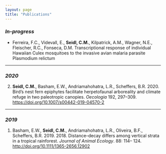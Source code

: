```yaml
---
layout: page
title: "Publications"
---
```

### *In-progress* 
* Ferreira, F.C., Videvall, E., **Seidl, C.M.**, Kilpatrick, A.M., Wagner, N.E., Fleischer, R.C., Fonseca, D.M. Transcriptional response of individual Hawaiian Culex mosquitoes to the invasive avian malaria parasite Plasmodium relictum
----
### *2020*
2. **Seidl, C.M.**, Basham, E.W., Andriamahohatra, L.R., Scheffers, B.R. 2020. Bird’s nest fern epiphytes facilitate herpetofaunal arboreality and climate refuge in two paleotropic canopies. *Oecologia* 192, 297–309. https://doi.org/10.1007/s00442-019-04570-2 
----
### *2019*
1. Basham, E.W., **Seidl, C.M.**, Andriamahohatra, L.R., Oliveira, B.F., Scheffers, B.R. 2019.  2018. Distance–decay differs among vertical strata in a tropical rainforest. *Journal of Animal Ecology*. 88: 114– 124. http://doi.org/10.1111/1365-2656.12902 
